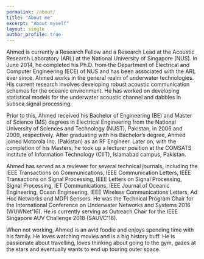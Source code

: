 ```yaml
---
permalink: /about/
title: "About me"
excerpt: "About myself"
layout: single
author_profile: true
---
```


Ahmed is currently a Research Fellow and a Research Lead at the Acoustic Research Laboratory (ARL) at the National University of Singapore (NUS). In June 2014, he completed his Ph.D. from the Department of Electrical and Computer Engineering (ECE) of NUS and has been associated with the ARL ever since. Ahmed works in the general realm of underwater technologies. His current research involves developing robust acoustic communication schemes for the oceanic environment. He has worked on developing statistical models for the underwater acoustic channel and dabbles in subsea signal processing. 

Prior to this, Ahmed received his Bachelor of Engineering (BE) and Master of Science (MS) degrees in Electrical Engineering from the National University of Sciences and Technology (NUST), Pakistan, in 2006 and 2009, respectively. After graduating with his Bachelor’s degree, Ahmed joined Motorola Inc. (Pakistan) as an RF Engineer. Later on, with the completion of his Masters, he took up a lecturer position at the COMSATS Institute of Information Technology (CIIT), Islamabad campus, Pakistan.

Ahmed has served as a reviewer for several technical journals, including the IEEE Transactions on Communications, IEEE Communication Letters, IEEE Transactions on Signal Processing, IEEE Letters on Signal Processing, Signal Processing, IET Communications, IEEE Journal of Oceanic Engineering, Ocean Engineering, IEEE Wireless Communications Letters, Ad Hoc Networks and MDPI Sensors. He was the Technical Program Chair for the International Conference on Underwater Networks and Systems 2016 (WUWNet’16). He is currently serving as Outreach Chair for the IEEE Singapore AUV Challenge 2018 (SAUVC'18).

When not working, Ahmed is an avid foodie and enjoys spending time with his family. He loves watching movies and is a big history buff. He is passionate about travelling, loves thinking about going to the gym, gazes at the stars and eventually wants to end up touring outer space.
